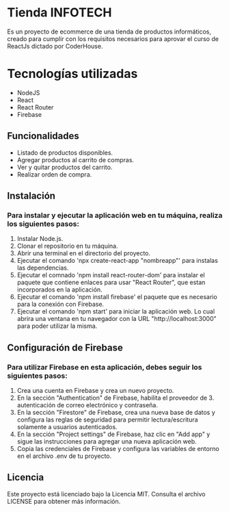 # Tienda INFOTECH

Es un proyecto de ecommerce de una tienda de productos informáticos, creado para cumplir con los requisitos necesarios para aprovar el curso de ReactJs dictado por CoderHouse. 

# Tecnologías utilizadas

* NodeJS
* React
* React Router
* Firebase

## Funcionalidades
* Listado de productos disponibles.
* Agregar productos al carrito de compras.
* Ver y quitar productos del carrito.
* Realizar orden de compra. 

## Instalación

### Para instalar y ejecutar la aplicación web en tu máquina, realiza los siguientes pasos:

1. Instalar Node.js.
2. Clonar el repositorio en tu máquina.
3. Abrir una terminal en el directorio del proyecto.
4. Ejecutar el comando 'npx create-react-app "nombreapp"' para instalas las dependencias.
5. Ejecutar el comnado 'npm install react-router-dom' para instalar el paquete que contiene enlaces para usar "React Router", que estan incorporados en la aplicación.
6. Ejecutar el comando 'npm install firebase' el paquete que es necesario para la conexión con Firebase.
7. Ejecutar el comando 'npm start' para iniciar la aplicación web. Lo cual abrira una ventana en tu navegador con la URL "http://localhost:3000" para poder utilizar la misma. 

## Configuración de Firebase

### Para utilizar Firebase en esta aplicación, debes seguir los siguientes pasos:

1. Crea una cuenta en Firebase y crea un nuevo proyecto.
2. En la sección "Authentication" de Firebase, habilita el proveedor de 3. autenticación de correo electrónico y contraseña.
4. En la sección "Firestore" de Firebase, crea una nueva base de datos y configura las reglas de seguridad para permitir lectura/escritura solamente a usuarios autenticados.
5. En la sección "Project settings" de Firebase, haz clic en "Add app" y sigue las instrucciones para agregar una nueva aplicación web.
6. Copia las credenciales de Firebase y configura las variables de entorno en el archivo .env de tu proyecto.

## Licencia
Este proyecto está licenciado bajo la Licencia MIT. Consulta el archivo LICENSE para obtener más información.